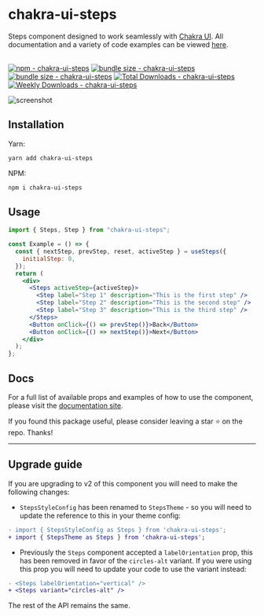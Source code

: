 <h1 style="font-weight: bold;">
  chakra-ui-steps
</h1>

<span>Steps component designed to work seamlessly with <a href="https://chakra-ui.com/" target="_blank">Chakra UI</a>.</span> <span>All documentation and a variety of code examples can be viewed <a href="https://chakra-ui-steps.vercel.app" target="_blank">here</a>.</span>
<br />
<br />

[![npm - chakra-ui-steps](https://img.shields.io/npm/v/chakra-ui-steps "chakra-ui-steps npm")](https://www.npmjs.com/package/chakra-ui-steps)
[![bundle size - chakra-ui-steps](https://badgen.net/bundlephobia/min/chakra-ui-steps)](https://bundlephobia.com/result?p=chakra-ui-steps)
[![bundle size - chakra-ui-steps](https://badgen.net/bundlephobia/minzip/chakra-ui-steps)](https://bundlephobia.com/result?p=chakra-ui-steps)
[![Total Downloads - chakra-ui-steps](https://badgen.net/npm/dt/chakra-ui-steps?color=blue "chakra-ui-steps npm downloads")](https://www.npmjs.com/package/chakra-ui-steps)
[![Weekly Downloads - chakra-ui-steps](https://badgen.net/npm/dw/chakra-ui-steps?color=blue "chakra-ui-steps npm weekly downloads")](https://www.npmjs.com/package/chakra-ui-steps)

![screenshot](https://i.imgur.com/4NDju8N.png)

## Installation

Yarn:

```bash
yarn add chakra-ui-steps
```

NPM:

```bash
npm i chakra-ui-steps
```

## Usage

```jsx
import { Steps, Step } from "chakra-ui-steps";

const Example = () => {
  const { nextStep, prevStep, reset, activeStep } = useSteps({
    initialStep: 0,
  });
  return (
    <div>
      <Steps activeStep={activeStep}>
        <Step label="Step 1" description="This is the first step" />
        <Step label="Step 2" description="This is the second step" />
        <Step label="Step 3" description="This is the third step" />
      </Steps>
      <Button onClick={() => prevStep()}>Back</Button>
      <Button onClick={() => nextStep()}>Next</Button>
    </div>
  );
};
```

## Docs

For a full list of available props and examples of how to use the component, please visit the <a href="https://chakra-ui-steps.vercel.app" target="_blank">documentation site</a>.

If you found this package useful, please consider leaving a star ⭐️ on the repo. Thanks!

<hr />

## Upgrade guide

If you are upgrading to v2 of this component you will need to make the following changes:

- `StepsStyleConfig` has been renamed to `StepsTheme` - so you will need to update the reference to this in your theme config:

```diff
- import { StepsStyleConfig as Steps } from 'chakra-ui-steps';
+ import { StepsTheme as Steps } from 'chakra-ui-steps';
```

- Previously the `Steps` component accepted a `labelOrientation` prop, this has been removed in favor of the `circles-alt` variant. If you were using this prop you will need to update your code to use the variant instead:

```diff
- <Steps labelOrientation="vertical" />
+ <Steps variant="circles-alt" />
```

The rest of the API remains the same.
